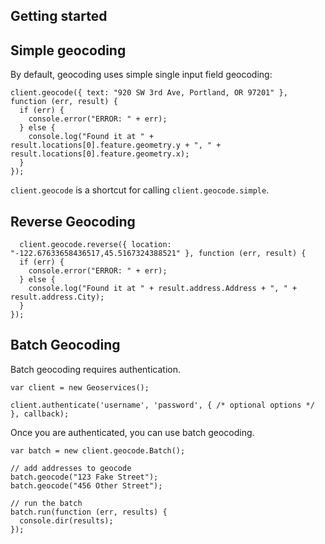## Getting started

## Simple geocoding

By default, geocoding uses simple single input field geocoding:

    client.geocode({ text: "920 SW 3rd Ave, Portland, OR 97201" }, function (err, result) {
      if (err) {
        console.error("ERROR: " + err);
      } else {
        console.log("Found it at " + result.locations[0].feature.geometry.y + ", " + result.locations[0].feature.geometry.x);
      }
    });

`client.geocode` is a shortcut for calling `client.geocode.simple`.

## Reverse Geocoding

      client.geocode.reverse({ location: "-122.67633658436517,45.5167324388521" }, function (err, result) {
      if (err) {
        console.error("ERROR: " + err);
      } else {
        console.log("Found it at " + result.address.Address + ", " + result.address.City);
      }
    });

## Batch Geocoding

Batch geocoding requires authentication.

    var client = new Geoservices();
    
    client.authenticate('username', 'password', { /* optional options */ }, callback);

Once you are authenticated, you can use batch geocoding.

    var batch = new client.geocode.Batch();
    
    // add addresses to geocode
    batch.geocode("123 Fake Street");
    batch.geocode("456 Other Street");
    
    // run the batch
    batch.run(function (err, results) {
      console.dir(results);
    });
